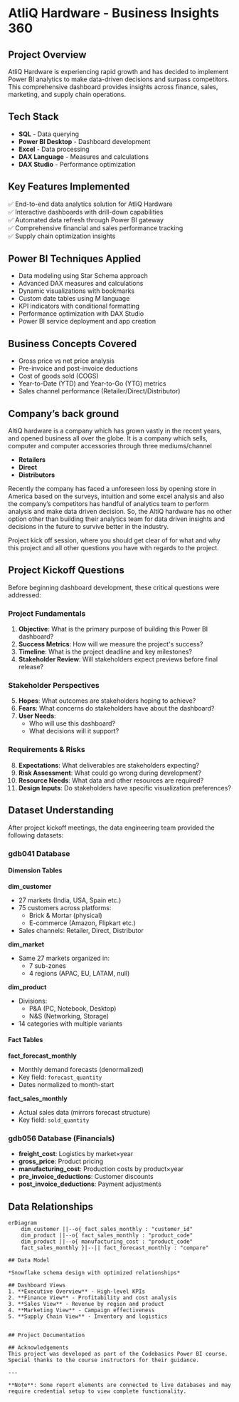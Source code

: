 # AtliQ Hardware - Business Insights 360

## Project Overview
AtliQ Hardware is experiencing rapid growth and has decided to implement Power BI analytics to make data-driven decisions and surpass competitors. This comprehensive dashboard provides insights across finance, sales, marketing, and supply chain operations.


## Tech Stack
- **SQL** - Data querying
- **Power BI Desktop** - Dashboard development
- **Excel** - Data processing
- **DAX Language** - Measures and calculations
- **DAX Studio** - Performance optimization

## Key Features Implemented
✅ End-to-end data analytics solution for AtliQ Hardware  
✅ Interactive dashboards with drill-down capabilities  
✅ Automated data refresh through Power BI gateway  
✅ Comprehensive financial and sales performance tracking  
✅ Supply chain optimization insights  

## Power BI Techniques Applied
- Data modeling using Star Schema approach
- Advanced DAX measures and calculations
- Dynamic visualizations with bookmarks
- Custom date tables using M language
- KPI indicators with conditional formatting
- Performance optimization with DAX Studio
- Power BI service deployment and app creation

## Business Concepts Covered
- Gross price vs net price analysis
- Pre-invoice and post-invoice deductions
- Cost of goods sold (COGS)
- Year-to-Date (YTD) and Year-to-Go (YTG) metrics
- Sales channel performance (Retailer/Direct/Distributor)

## Company’s back ground
AltiQ hardware is a company which has grown vastly in the recent years, and opened business all over the globe. It is a company which sells, computer and computer accessories through three mediums/channel

- **Retailers**
- **Direct**
- **Distributors**

Recently the company has faced a unforeseen loss by opening store in America based on the surveys, intuition and some excel analysis and also the company’s competitors has handful of analytics team to perform analysis and make data driven decision. So, the AltiQ hardware has no other option other than building their analytics team for data driven insights and decisions in the future to survive better in the industry.

Project kick off session, where you should get clear of for what and why this project and all other questions you have with regards to the project.

## Project Kickoff Questions

Before beginning dashboard development, these critical questions were addressed:

### Project Fundamentals
1. **Objective**: What is the primary purpose of building this Power BI dashboard?
2. **Success Metrics**: How will we measure the project's success?
3. **Timeline**: What is the project deadline and key milestones?
4. **Stakeholder Review**: Will stakeholders expect previews before final release?

### Stakeholder Perspectives
5. **Hopes**: What outcomes are stakeholders hoping to achieve?
6. **Fears**: What concerns do stakeholders have about the dashboard?
7. **User Needs**: 
   - Who will use this dashboard? 
   - What decisions will it support?

### Requirements & Risks
8. **Expectations**: What deliverables are stakeholders expecting?
9. **Risk Assessment**: What could go wrong during development?
10. **Resource Needs**: What data and other resources are required?
11. **Design Inputs**: Do stakeholders have specific visualization preferences?

## Dataset Understanding

After project kickoff meetings, the data engineering team provided the following datasets:

### gdb041 Database

#### Dimension Tables
**dim_customer**  
- 27 markets (India, USA, Spain etc.)
- 75 customers across platforms:
  - Brick & Mortar (physical)
  - E-commerce (Amazon, Flipkart etc.)
- Sales channels: Retailer, Direct, Distributor

**dim_market**  
- Same 27 markets organized in:
  - 7 sub-zones
  - 4 regions (APAC, EU, LATAM, null)

**dim_product**  
- Divisions:
  - P&A (PC, Notebook, Desktop)
  - N&S (Networking, Storage)
- 14 categories with multiple variants

#### Fact Tables
**fact_forecast_monthly**  
- Monthly demand forecasts (denormalized)
- Key field: `forecast_quantity`
- Dates normalized to month-start

**fact_sales_monthly**  
- Actual sales data (mirrors forecast structure)
- Key field: `sold_quantity`

### gdb056 Database (Financials)
- **freight_cost**: Logistics by market×year
- **gross_price**: Product pricing
- **manufacturing_cost**: Production costs by product×year
- **pre_invoice_deductions**: Customer discounts
- **post_invoice_deductions**: Payment adjustments

## Data Relationships
```mermaid
erDiagram
    dim_customer ||--o{ fact_sales_monthly : "customer_id"
    dim_product ||--o{ fact_sales_monthly : "product_code"
    dim_product ||--o{ manufacturing_cost : "product_code"
    fact_sales_monthly }|--|| fact_forecast_monthly : "compare"

## Data Model

*Snowflake schema design with optimized relationships*

## Dashboard Views
1. **Executive Overview** - High-level KPIs
2. **Finance View** - Profitability and cost analysis
3. **Sales View** - Revenue by region and product
4. **Marketing View** - Campaign effectiveness
5. **Supply Chain View** - Inventory and logistics


## Project Documentation

## Acknowledgements
This project was developed as part of the Codebasics Power BI course. Special thanks to the course instructors for their guidance.

---

**Note**: Some report elements are connected to live databases and may require credential setup to view complete functionality.
